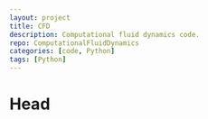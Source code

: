 ```yaml
---
layout: project
title: CFD
description: Computational fluid dynamics code.
repo: ComputationalFluidDynamics
categories: [code, Python]
tags: [Python]
---
```


# Head